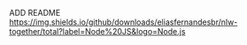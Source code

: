 ADD README
https://img.shields.io/github/downloads/eliasfernandesbr/nlw-together/total?label=Node%20JS&logo=Node.js
